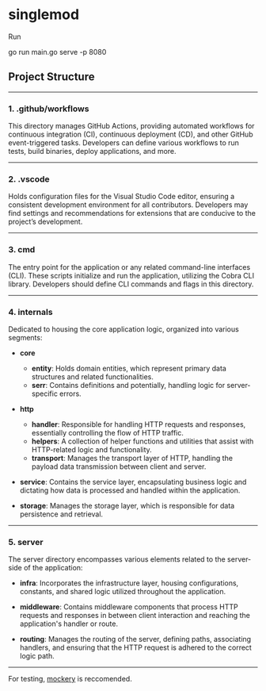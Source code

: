 # singlemod

Run

go run main.go serve -p 8080


## Project Structure

---

### **1. .github/workflows**
This directory manages GitHub Actions, providing automated workflows for continuous integration (CI), continuous deployment (CD), and other GitHub event-triggered tasks. Developers can define various workflows to run tests, build binaries, deploy applications, and more.

---

### **2. .vscode**
Holds configuration files for the Visual Studio Code editor, ensuring a consistent development environment for all contributors. Developers may find settings and recommendations for extensions that are conducive to the project’s development.

---

### **3. cmd**
The entry point for the application or any related command-line interfaces (CLI). These scripts initialize and run the application, utilizing the Cobra CLI library. Developers should define CLI commands and flags in this directory.

---

### **4. internals**
Dedicated to housing the core application logic, organized into various segments:

- **core**
  - **entity**: Holds domain entities, which represent primary data structures and related functionalities.
  - **serr**: Contains definitions and potentially, handling logic for server-specific errors.
  
- **http**
  - **handler**: Responsible for handling HTTP requests and responses, essentially controlling the flow of HTTP traffic.
  - **helpers**: A collection of helper functions and utilities that assist with HTTP-related logic and functionality.
  - **transport**: Manages the transport layer of HTTP, handling the payload data transmission between client and server.
  
- **service**: Contains the service layer, encapsulating business logic and dictating how data is processed and handled within the application.
  
- **storage**: Manages the storage layer, which is responsible for data persistence and retrieval.

---

### **5. server**
The server directory encompasses various elements related to the server-side of the application:

- **infra**: Incorporates the infrastructure layer, housing configurations, constants, and shared logic utilized throughout the application.

- **middleware**: Contains middleware components that process HTTP requests and responses in between client interaction and reaching the application's handler or route.

- **routing**: Manages the routing of the server, defining paths, associating handlers, and ensuring that the HTTP request is adhered to the correct logic path.

--- 

For testing, [mockery](https://github.com/vektra/mockery) is reccomended.
